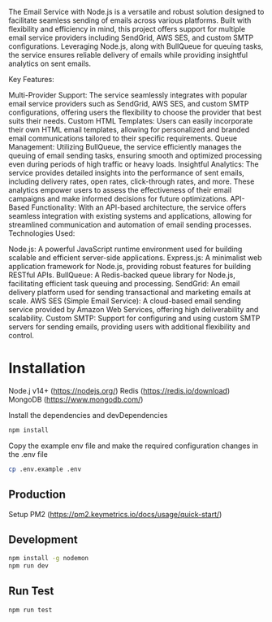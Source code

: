 
The Email Service with Node.js is a versatile and robust solution designed to facilitate seamless sending of emails across various platforms. Built with flexibility and efficiency in mind, this project offers support for multiple email service providers including SendGrid, AWS SES, and custom SMTP configurations. Leveraging Node.js, along with BullQueue for queuing tasks, the service ensures reliable delivery of emails while providing insightful analytics on sent emails.

Key Features:

Multi-Provider Support: The service seamlessly integrates with popular email service providers such as SendGrid, AWS SES, and custom SMTP configurations, offering users the flexibility to choose the provider that best suits their needs.
Custom HTML Templates: Users can easily incorporate their own HTML email templates, allowing for personalized and branded email communications tailored to their specific requirements.
Queue Management: Utilizing BullQueue, the service efficiently manages the queuing of email sending tasks, ensuring smooth and optimized processing even during periods of high traffic or heavy loads.
Insightful Analytics: The service provides detailed insights into the performance of sent emails, including delivery rates, open rates, click-through rates, and more. These analytics empower users to assess the effectiveness of their email campaigns and make informed decisions for future optimizations.
API-Based Functionality: With an API-based architecture, the service offers seamless integration with existing systems and applications, allowing for streamlined communication and automation of email sending processes.
Technologies Used:

Node.js: A powerful JavaScript runtime environment used for building scalable and efficient server-side applications.
Express.js: A minimalist web application framework for Node.js, providing robust features for building RESTful APIs.
BullQueue: A Redis-backed queue library for Node.js, facilitating efficient task queuing and processing.
SendGrid: An email delivery platform used for sending transactional and marketing emails at scale.
AWS SES (Simple Email Service): A cloud-based email sending service provided by Amazon Web Services, offering high deliverability and scalability.
Custom SMTP: Support for configuring and using custom SMTP servers for sending emails, providing users with additional flexibility and control.


# Installation

Node.j v14+  (https://nodejs.org/) 
Redis (https://redis.io/download)
MongoDB (https://www.mongodb.com/)

Install the dependencies and devDependencies

```sh
npm install
``` 
Copy the example env file and make the required configuration changes in the .env file
```sh
cp .env.example .env
```
## Production
Setup  PM2 (https://pm2.keymetrics.io/docs/usage/quick-start/)

## Development

```sh
npm install -g nodemon
npm run dev
```

## Run Test 

```sh
npm run test
```
